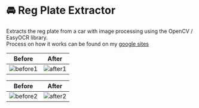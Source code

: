 # 🚘 Reg Plate Extractor
Extracts the reg plate from a car with image processing using the OpenCV / EasyOCR library.  
Process on how it works can be found on my [google sites](https://sites.google.com/view/regplateextractor/home)
<br>

Before             |  After
:-------------------------:|:-------------------------:
![before1](https://user-images.githubusercontent.com/39646629/154071602-76b7b64c-5d03-4183-b98f-af88197e7182.png) | ![after1](https://user-images.githubusercontent.com/39646629/154071816-92dc674b-6603-4f41-a206-c38e54ad47de.png)

Before             |  After
:-------------------------:|:-------------------------:
![before2](https://user-images.githubusercontent.com/39646629/154071925-adfa60d5-7be1-4738-8402-ff201313468e.png) | ![after2](https://user-images.githubusercontent.com/39646629/154071973-daa7e979-575e-41ca-82ff-41842ebd34fd.png)
